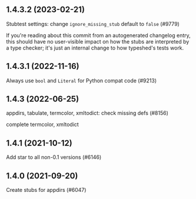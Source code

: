 ## 1.4.3.2 (2023-02-21)

Stubtest settings: change `ignore_missing_stub` default to `false` (#9779)

If you're reading about this commit from an autogenerated changelog entry, this should have no user-visible impact on how the stubs are interpreted by a type checker; it's just an internal change to how typeshed's tests work.

## 1.4.3.1 (2022-11-16)

Always use `bool` and `Literal` for Python compat code (#9213)

## 1.4.3 (2022-06-25)

appdirs, tabulate, termcolor, xmltodict: check missing defs (#8156)

complete termcolor, xmltodict

## 1.4.1 (2021-10-12)

Add star to all non-0.1 versions (#6146)

## 1.4.0 (2021-09-20)

Create stubs for appdirs (#6047)

